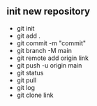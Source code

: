 ## init new repository 
- git init 
- git add .
- git commit -m "commit"
- git branch -M main
- git remote add origin link
- git push -u origin main
- git status
- git pull 
- git log 
- git clone link 

